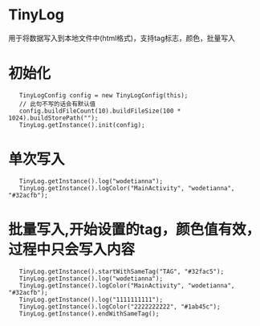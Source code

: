 # TinyLog
用于将数据写入到本地文件中(html格式)，支持tag标志，颜色，批量写入

# 初始化
```
   TinyLogConfig config = new TinyLogConfig(this);
   // 此句不写的话会有默认值
   config.buildFileCount(10).buildFileSize(100 * 1024).buildStorePath("");
   TinyLog.getInstance().init(config); 
```
# 单次写入
```
   TinyLog.getInstance().log("wodetianna");
   TinyLog.getInstance().logColor("MainActivity", "wodetianna", "#32acfb");
```

# 批量写入,开始设置的tag，颜色值有效，过程中只会写入内容
```
   TinyLog.getInstance().startWithSameTag("TAG", "#32fac5");
   TinyLog.getInstance().log("wodetianna");
   TinyLog.getInstance().logColor("MainActivity", "wodetianna", "#32acfb");
   TinyLog.getInstance().log("1111111111");
   TinyLog.getInstance().logColor("2222222222", "#1ab45c");
   TinyLog.getInstance().endWithSameTag();
```
